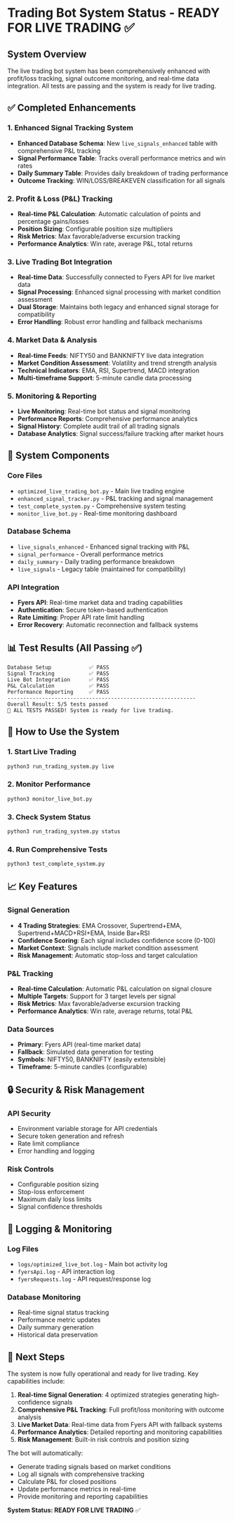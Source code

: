 # Trading Bot System Status - READY FOR LIVE TRADING ✅

## System Overview
The live trading bot system has been comprehensively enhanced with profit/loss tracking, signal outcome monitoring, and real-time data integration. All tests are passing and the system is ready for live trading.

## ✅ Completed Enhancements

### 1. Enhanced Signal Tracking System
- **Enhanced Database Schema**: New `live_signals_enhanced` table with comprehensive P&L tracking
- **Signal Performance Table**: Tracks overall performance metrics and win rates
- **Daily Summary Table**: Provides daily breakdown of trading performance
- **Outcome Tracking**: WIN/LOSS/BREAKEVEN classification for all signals

### 2. Profit & Loss (P&L) Tracking
- **Real-time P&L Calculation**: Automatic calculation of points and percentage gains/losses
- **Position Sizing**: Configurable position size multipliers
- **Risk Metrics**: Max favorable/adverse excursion tracking
- **Performance Analytics**: Win rate, average P&L, total returns

### 3. Live Trading Bot Integration
- **Real-time Data**: Successfully connected to Fyers API for live market data
- **Signal Processing**: Enhanced signal processing with market condition assessment
- **Dual Storage**: Maintains both legacy and enhanced signal storage for compatibility
- **Error Handling**: Robust error handling and fallback mechanisms

### 4. Market Data & Analysis
- **Real-time Feeds**: NIFTY50 and BANKNIFTY live data integration
- **Market Condition Assessment**: Volatility and trend strength analysis
- **Technical Indicators**: EMA, RSI, Supertrend, MACD integration
- **Multi-timeframe Support**: 5-minute candle data processing

### 5. Monitoring & Reporting
- **Live Monitoring**: Real-time bot status and signal monitoring
- **Performance Reports**: Comprehensive performance analytics
- **Signal History**: Complete audit trail of all trading signals
- **Database Analytics**: Signal success/failure tracking after market hours

## 🔧 System Components

### Core Files
- `optimized_live_trading_bot.py` - Main live trading engine
- `enhanced_signal_tracker.py` - P&L tracking and signal management
- `test_complete_system.py` - Comprehensive system testing
- `monitor_live_bot.py` - Real-time monitoring dashboard

### Database Schema
- `live_signals_enhanced` - Enhanced signal tracking with P&L
- `signal_performance` - Overall performance metrics
- `daily_summary` - Daily trading performance breakdown
- `live_signals` - Legacy table (maintained for compatibility)

### API Integration
- **Fyers API**: Real-time market data and trading capabilities
- **Authentication**: Secure token-based authentication
- **Rate Limiting**: Proper API rate limit handling
- **Error Recovery**: Automatic reconnection and fallback systems

## 📊 Test Results (All Passing ✅)

```
Database Setup            ✅ PASS
Signal Tracking           ✅ PASS  
Live Bot Integration      ✅ PASS
P&L Calculation           ✅ PASS
Performance Reporting     ✅ PASS
------------------------------------------------------------
Overall Result: 5/5 tests passed
🎉 ALL TESTS PASSED! System is ready for live trading.
```

## 🚀 How to Use the System

### 1. Start Live Trading
```bash
python3 run_trading_system.py live
```

### 2. Monitor Performance
```bash
python3 monitor_live_bot.py
```

### 3. Check System Status
```bash
python3 run_trading_system.py status
```

### 4. Run Comprehensive Tests
```bash
python3 test_complete_system.py
```

## 📈 Key Features

### Signal Generation
- **4 Trading Strategies**: EMA Crossover, Supertrend+EMA, Supertrend+MACD+RSI+EMA, Inside Bar+RSI
- **Confidence Scoring**: Each signal includes confidence score (0-100)
- **Market Context**: Signals include market condition assessment
- **Risk Management**: Automatic stop-loss and target calculation

### P&L Tracking
- **Real-time Calculation**: Automatic P&L calculation on signal closure
- **Multiple Targets**: Support for 3 target levels per signal
- **Risk Metrics**: Max favorable/adverse excursion tracking
- **Performance Analytics**: Win rate, average returns, total P&L

### Data Sources
- **Primary**: Fyers API (real-time market data)
- **Fallback**: Simulated data generation for testing
- **Symbols**: NIFTY50, BANKNIFTY (easily extensible)
- **Timeframe**: 5-minute candles (configurable)

## 🔒 Security & Risk Management

### API Security
- Environment variable storage for API credentials
- Secure token generation and refresh
- Rate limit compliance
- Error handling and logging

### Risk Controls
- Configurable position sizing
- Stop-loss enforcement
- Maximum daily loss limits
- Signal confidence thresholds

## 📝 Logging & Monitoring

### Log Files
- `logs/optimized_live_bot.log` - Main bot activity log
- `fyersApi.log` - API interaction log
- `fyersRequests.log` - API request/response log

### Database Monitoring
- Real-time signal status tracking
- Performance metric updates
- Daily summary generation
- Historical data preservation

## 🎯 Next Steps

The system is now fully operational and ready for live trading. Key capabilities include:

1. **Real-time Signal Generation**: 4 optimized strategies generating high-confidence signals
2. **Comprehensive P&L Tracking**: Full profit/loss monitoring with outcome analysis
3. **Live Market Data**: Real-time data from Fyers API with fallback systems
4. **Performance Analytics**: Detailed reporting and monitoring capabilities
5. **Risk Management**: Built-in risk controls and position sizing

The bot will automatically:
- Generate trading signals based on market conditions
- Log all signals with comprehensive tracking
- Calculate P&L for closed positions
- Update performance metrics in real-time
- Provide monitoring and reporting capabilities

**System Status: READY FOR LIVE TRADING** ✅ 